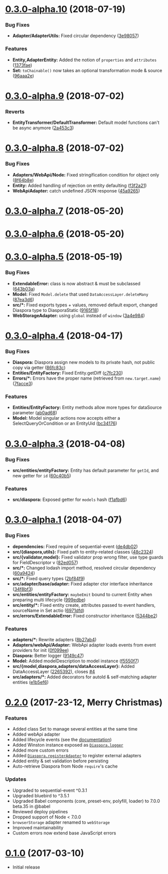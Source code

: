 <a name="0.3.0-alpha.10"></a>
# [0.3.0-alpha.10](https://github.com/diaspora-orm/diaspora/compare/v0.3.0-alpha.9...v0.3.0-alpha.10) (2018-07-19)


### Bug Fixes

* **Adapter/AdapterUtils:** Fixed circular dependency ([3e98057](https://github.com/diaspora-orm/diaspora/commit/3e98057))


### Features

* **Entity,AdapterEntity:** Added the notion of `properties` and `attributes` ([1373fae](https://github.com/diaspora-orm/diaspora/commit/1373fae))
* **Set:** `toChainable()` now takes an optional transformation mode & source ([96aaa2e](https://github.com/diaspora-orm/diaspora/commit/96aaa2e))



<a name="0.3.0-alpha.9"></a>
# [0.3.0-alpha.9](https://github.com/diaspora-orm/diaspora/compare/v0.3.0-alpha.8...v0.3.0-alpha.9) (2018-07-02)


### Reverts

* **EntityTransformer/DefaultTransformer:** Default model functions can't be async anymore ([2a453c3](https://github.com/diaspora-orm/diaspora/commit/2a453c3))



<a name="0.3.0-alpha.8"></a>
# [0.3.0-alpha.8](https://github.com/diaspora-orm/diaspora/compare/v0.3.0-alpha.7...v0.3.0-alpha.8) (2018-07-02)


### Bug Fixes

* **Adapters/WebApi/Node:** Fixed stringification condition for object only ([8f64b8e](https://github.com/diaspora-orm/diaspora/commit/8f64b8e))
* **Entity:** Added handling of rejection on entity defaulting ([f3f2a21](https://github.com/diaspora-orm/diaspora/commit/f3f2a21))
* **WebApiAdapter:** catch undefined JSON response ([45a9265](https://github.com/diaspora-orm/diaspora/commit/45a9265))



<a name="0.3.0-alpha.7"></a>
# [0.3.0-alpha.7](https://github.com/diaspora-orm/diaspora/compare/v0.3.0-alpha.6...v0.3.0-alpha.7) (2018-05-20)



<a name="0.3.0-alpha.6"></a>
# [0.3.0-alpha.6](https://github.com/diaspora-orm/diaspora/compare/v0.3.0-alpha.5...v0.3.0-alpha.6) (2018-05-20)



<a name="0.3.0-alpha.5"></a>
# [0.3.0-alpha.5](https://github.com/diaspora-orm/diaspora/compare/v0.3.0-alpha.4...v0.3.0-alpha.5) (2018-05-19)


### Bug Fixes

* **ExtendableError:** class is now abstract & must be subclassed ([643b03a](https://github.com/diaspora-orm/diaspora/commit/643b03a))
* **Model:** Fixed `Model.delete` that used `DataAccessLayer.deleteMany` ([87ea3d6](https://github.com/diaspora-orm/diaspora/commit/87ea3d6))
* **src/*:** Fixed exports types + values, removed default export, changed Diaspora type to DiasporaStatic ([9165f18](https://github.com/diaspora-orm/diaspora/commit/9165f18))
* **WebStorageAdapter:** using `global` instead of `window` ([3a4e984](https://github.com/diaspora-orm/diaspora/commit/3a4e984))



<a name="0.3.0-alpha.4"></a>
# [0.3.0-alpha.4](https://github.com/diaspora-orm/diaspora/compare/v0.3.0-alpha.3...v0.3.0-alpha.4) (2018-04-17)


### Bug Fixes

* **Diaspora:** Diaspora assign new models to its private hash, not public copy via getter ([86fc83c](https://github.com/diaspora-orm/diaspora/commit/86fc83c))
* **Entities/EntityFactory:** Fixed Entity.getDiff ([c7fc230](https://github.com/diaspora-orm/diaspora/commit/c7fc230))
* **Errors/*:** Errors have the proper name (retrieved from `new.target.name`) ([7facce3](https://github.com/diaspora-orm/diaspora/commit/7facce3))


### Features

* **Entities/EntityFactory:** Entity methods allow more types for dataSource parameter ([ab0ad68](https://github.com/diaspora-orm/diaspora/commit/ab0ad68))
* **Model:** Model singular actions now accepts either a SelectQueryOrCondition or an EntityUid ([bc34176](https://github.com/diaspora-orm/diaspora/commit/bc34176))



<a name="0.3.0-alpha.3"></a>
# [0.3.0-alpha.3](https://github.com/diaspora-orm/diaspora/compare/v0.3.0-alpha.1...v0.3.0-alpha.3) (2018-04-08)


### Bug Fixes

* **src/entities/entityFactory:** Entity has default parameter for `getId`, and new getter for `id` ([60c40b5](https://github.com/diaspora-orm/diaspora/commit/60c40b5))


### Features

* **src/diaspora:** Exposed getter for `models` hash ([f1afbd6](https://github.com/diaspora-orm/diaspora/commit/f1afbd6))



<a name="0.3.0-alpha.1"></a>
# [0.3.0-alpha.1](https://github.com/diaspora-orm/diaspora/compare/v0.2.0...v0.3.0-alpha.1) (2018-04-07)


### Bug Fixes

* **dependencies:** Fixed require of sequential-event ([de4db02](https://github.com/diaspora-orm/diaspora/commit/de4db02))
* **src/{diaspora,utils}:** Fixed path to entity-related classes ([48c2324](https://github.com/diaspora-orm/diaspora/commit/48c2324))
* **src/{validator,model}:** Fixed validator prop wrong filter, use type guards for FieldDescriptor v ([82ed057](https://github.com/diaspora-orm/diaspora/commit/82ed057))
* **src/*:** Changed lodash import method, resolved circular dependency ([60a9424](https://github.com/diaspora-orm/diaspora/commit/60a9424))
* **src/*:** Fixed query types ([2bf84f9](https://github.com/diaspora-orm/diaspora/commit/2bf84f9))
* **src/adapter/base/adapter:** Fixed adapter ctor interface inheritance ([34f8bf3](https://github.com/diaspora-orm/diaspora/commit/34f8bf3))
* **src/entities/entityFactory:** `maybeEmit` bound to current Entity when preparing multi lifecycle ([999edbe](https://github.com/diaspora-orm/diaspora/commit/999edbe))
* **src/entity/*:** Fixed entity create, attributes passed to event handlers, sourceName in Set actio ([6971dfd](https://github.com/diaspora-orm/diaspora/commit/6971dfd))
* **src/errors/ExtendableError:** Fixed constructor inheritance ([5344be2](https://github.com/diaspora-orm/diaspora/commit/5344be2))


### Features

* **adapters/*:** Rewrite adapters ([8b27ab4](https://github.com/diaspora-orm/diaspora/commit/8b27ab4))
* **Adapters/webApi/Adapter:** WebApi adapter loads events from event providers for init ([0f099ee](https://github.com/diaspora-orm/diaspora/commit/0f099ee))
* **Diaspora:** Better logger ([9149c47](https://github.com/diaspora-orm/diaspora/commit/9149c47))
* **Model:** Added modelDescription to model instance ([f5550f7](https://github.com/diaspora-orm/diaspora/commit/f5550f7))
* **src/{model,diaspora,adapters/dataAccessLayer}:** Added DataAccessLayer ([2265392](https://github.com/diaspora-orm/diaspora/commit/2265392)), closes [#4](https://github.com/diaspora-orm/diaspora/issues/4)
* **src/adapters/*:** Added decorators for autoId & self-matching adapter entities ([e1b5ef6](https://github.com/diaspora-orm/diaspora/commit/e1b5ef6))



<a name="0.2.0"></a>
# [0.2.0](https://github.com/diaspora-orm/diaspora/compare/v0.1.0...v0.2.0) (2017-23-12, Merry Christmas)

### Features

* Added class Set to manage several entities at the same time
* Added webApi adapter
* Added lifecycle events (see the [documentation](https://diaspora.ithoughts.io/events-in-diaspora.html#lifecycle-events))
* Added Winston instance exposed as [`Diaspora.logger`](https://diaspora.ithoughts.io/jsdoc/Diaspora.html#.logger__anchor)
* Added more custom errors
* Added [`Diaspora.registerAdapter`](https://diaspora.ithoughts.io/jsdoc/Diaspora.html#.registerAdapter__anchor) to register external adapters
* Added entity & set validation before persisting
* Auto-retrieve Diaspora from Node `require`'s cache

### Updates

* Upgraded to sequential-event ^0.3.1
* Upgraded bluebird to ^3.5.1
* Upgraded Babel components (core, preset-env, polyfill, loader) to 7.0.0 beta.35 in @babel
* Reviewed deploy pipelines
* Dropped support of Node < 7.0.0
* `browserStorage` adapter renamed to `webStorage`
* Improved maintainability
* Custom errors now extend base JavaScript errors


<a name="0.1.0"></a>
# [0.1.0](https://github.com/diaspora-orm/diaspora/compare/v0.1.0...init) (2017-03-10)


* Initial release
